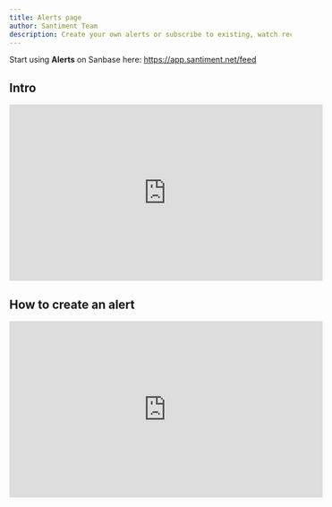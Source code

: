 ```yaml
---
title: Alerts page
author: Santiment Team
description: Create your own alerts or subscribe to existing, watch recent activity, manage your alerts, share them with other users
---
```


Start using **Alerts** on Sanbase here: https://app.santiment.net/feed

## Intro

<iframe width="560" height="315" src="https://www.youtube.com/embed/AsZRjm9x5HI" frameborder="0" allow="accelerometer; autoplay; encrypted-media; gyroscope; picture-in-picture" allowfullscreen></iframe>

## How to create an alert

<iframe width="560" height="315" src="https://www.youtube.com/embed/mjImmjeYEVI" frameborder="0" allow="accelerometer; autoplay; encrypted-media; gyroscope; picture-in-picture" allowfullscreen></iframe>
